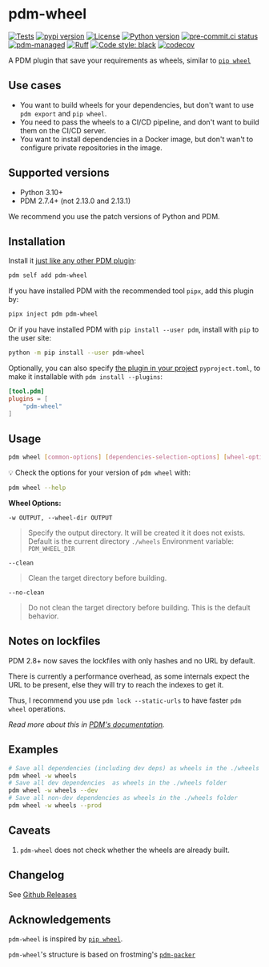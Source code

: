 # pdm-wheel

[![Tests](https://github.com/GabDug/pdm-wheel/actions/workflows/ci.yml/badge.svg)](https://github.com/GabDug/pdm-wheel/actions/workflows/ci.yml)
[![pypi version](https://img.shields.io/pypi/v/pdm-wheel.svg)](https://pypi.org/project/pdm-wheel/)
[![License](https://img.shields.io/pypi/l/pdm-wheel.svg)](https://pypi.python.org/pypi/pdm-wheel)
[![Python version](https://img.shields.io/pypi/pyversions/pdm-wheel.svg)](https://pypi.python.org/pypi/pdm-wheel)
[![pre-commit.ci status](https://results.pre-commit.ci/badge/github/GabDug/pdm-wheel/main.svg?badge_token=PzBISUnvTEeYahD7i22qiA)](https://results.pre-commit.ci/latest/github/GabDug/pdm-wheel/main?badge_token=PzBISUnvTEeYahD7i22qiA)
[![pdm-managed](https://img.shields.io/badge/pdm-managed-blueviolet)](https://pdm.fming.dev)
[![Ruff](https://img.shields.io/badge/ruff-lint-red)](https://github.com/charliermarsh/ruff)
[![Code style: black](https://img.shields.io/badge/code%20style-black-000000.svg)](https://github.com/psf/black)
[![codecov](https://codecov.io/gh/GabDug/pdm-wheel/graph/badge.svg?token=DNNG0ZOODJ)](https://codecov.io/gh/GabDug/pdm-wheel)

A PDM plugin that save your requirements as wheels, similar to [`pip wheel`](https://pip.pypa.io/en/stable/cli/pip_wheel/)

## Use cases

- You want to build wheels for your dependencies, but don't want to use `pdm export` and `pip wheel`.
- You need to pass the wheels to a CI/CD pipeline, and don't want to build them on the CI/CD server.
- You want to install dependencies in a Docker image, but don't wan't to configure private repositories in the image.

## Supported versions

- Python 3.10+
- PDM 2.7.4+ (not 2.13.0 and 2.13.1)

We recommend you use the patch versions of Python and PDM.

## Installation

Install it [just like any other PDM plugin](https://pdm.fming.dev/latest/dev/write/#activate-the-plugin):

```bash
pdm self add pdm-wheel
```

If you have installed PDM with the recommended tool `pipx`, add this plugin by:

```bash
pipx inject pdm pdm-wheel
```

Or if you have installed PDM with `pip install --user pdm`, install with `pip` to the user site:

```bash
python -m pip install --user pdm-wheel
```

Optionally, you can also specify [the plugin in your project](https://pdm.fming.dev/latest/dev/write/#specify-the-plugins-in-project) `pyproject.toml`, to make it installable with `pdm install --plugins`:

```toml
[tool.pdm]
plugins = [
    "pdm-wheel"
]
```

## Usage

```bash
pdm wheel [common-options] [dependencies-selection-options] [wheel-options]
```

💡 Check the options for your version of `pdm wheel` with:

```bash
pdm wheel --help
```

**Wheel Options:**

`-w OUTPUT, --wheel-dir OUTPUT`

> Specify the output directory. It will be created it it does not exists. Default is the current directory `./wheels`
> Environment variable: `PDM_WHEEL_DIR`

`--clean`

> Clean the target directory before building.

`--no-clean`

> Do not clean the target directory before building. This is the default behavior.

## Notes on lockfiles

PDM 2.8+ now saves the lockfiles with only hashes and no URL by default.

There is currently a performance overhead, as some internals expect the URL to be present, else they will try to reach the indexes to get it.

Thus, I recommend you use `pdm lock --static-urls` to have faster `pdm wheel` operations.

_Read more about this in [PDM's documentation](https://pdm.fming.dev/latest/usage/dependency/#store-static-urls-or-filenames-in-lockfile)._

## Examples

```bash
# Save all dependencies (including dev deps) as wheels in the ./wheels folder
pdm wheel -w wheels
# Save all dev dependencies  as wheels in the ./wheels folder
pdm wheel -w wheels --dev
# Save all non-dev dependencies as wheels in the ./wheels folder
pdm wheel -w wheels --prod
```

## Caveats

1. `pdm-wheel` does not check whether the wheels are already built.

## Changelog

See [Github Releases](https://github.com/GabDug/pdm-wheel/releases)

## Acknowledgements

`pdm-wheel` is inspired by [`pip wheel`](https://pip.pypa.io/en/stable/cli/pip_wheel/).

`pdm-wheel`'s structure is based on frostming's [`pdm-packer`](https://github.com/frostming/pdm-packer/)
